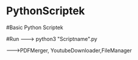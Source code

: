 # PythonScriptek

#Basic Python Scriptek

#Run ---> python3 "Scriptname".py


--->PDFMerger, YoutubeDownloader,FileManager


